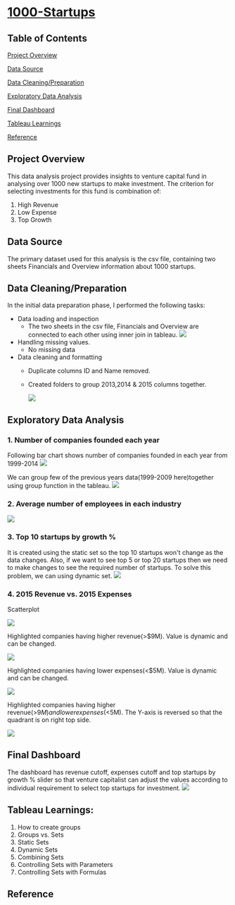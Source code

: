 # [1000-Startups](https://public.tableau.com/app/profile/akshay.saraf/viz/TopStartupsforVCInvestment/TopStartups#1)

## Table of Contents

[Project Overview](https://github.com/aksaraf/1000-Startups/edit/main/README.md#project-overview)

[Data Source](https://github.com/aksaraf/1000-Startups/edit/main/README.md#1000-startups)

[Data Cleaning/Preparation](https://github.com/aksaraf/1000-Startups/edit/main/README.md#table-of-contents)

[Exploratory Data Analysis](https://github.com/aksaraf/1000-Startups/edit/main/README.md#1000-startups)

[Final Dashboard]()

[Tableau Learnings]()

[Reference]()

## Project Overview
This data analysis project provides insights to venture capital fund in analysing over 1000 new startups to make investment. 
The criterion for selecting investments for this fund is combination of:
1. High Revenue
2. Low Expense
3. Top Growth

## Data Source
The primary dataset used for this analysis is the csv file, containing two sheets Financials and Overview information about 1000 startups.

## Data Cleaning/Preparation
In the initial data preparation phase, I performed the following tasks:

- Data loading and inspection
  - The two sheets in the csv file, Financials and Overview are connected to each other using inner join in tableau.
    ![](https://github.com/aksaraf/1000-Startups/blob/97ac005c8d4353cf94221d1e4ab2dc027493daa4/Images/Inner%20Join.jpg)
- Handling missing values.
  - No missing data
- Data cleaning and formatting
  - Duplicate columns ID and Name removed.
  - Created folders to group 2013,2014 & 2015 columns together.
    
    ![](https://github.com/aksaraf/1000-Startups/blob/97ac005c8d4353cf94221d1e4ab2dc027493daa4/Images/Folders.jpg)

## Exploratory Data Analysis
### 1. Number of companies founded each year
Following bar chart shows number of companies founded in each year from 1999-2014
![](https://github.com/aksaraf/1000-Startups/blob/97ac005c8d4353cf94221d1e4ab2dc027493daa4/Images/No.%20of%20companies%20founded%20each%20year.jpg)

We can group few of the previous years data(1999-2009 here)together using group function in the tableau.
![](https://github.com/aksaraf/1000-Startups/blob/97ac005c8d4353cf94221d1e4ab2dc027493daa4/Images/No.%20of%20companies%20founded%20each%20other%20(group).jpg)

### 2. Average number of employees in each industry
![](https://github.com/aksaraf/1000-Startups/blob/97ac005c8d4353cf94221d1e4ab2dc027493daa4/Images/Avg%20no.%20of%20employees%20in%20each%20industry.jpg)

### 3. Top 10 startups by growth %
It is created using the static set so the top 10 startups won't change as the data changes. Also, if we want to see top 5 or top 20 startups then we need to make changes to see the required number of startups. To solve this problem, we can using dynamic set.
![](https://github.com/aksaraf/1000-Startups/blob/97ac005c8d4353cf94221d1e4ab2dc027493daa4/Images/top%2010%20startups%20by%20growth%20%25.jpg)

### 4. 2015 Revenue vs. 2015 Expenses
Scatterplot

![](https://github.com/aksaraf/1000-Startups/blob/97ac005c8d4353cf94221d1e4ab2dc027493daa4/Images/2015%20Revenue%20vs.%202015%20Expenses%20Scatterplot.jpg)

Highlighted companies having higher revenue(>$9M). Value is dynamic and can be changed.

![](https://github.com/aksaraf/1000-Startups/blob/97ac005c8d4353cf94221d1e4ab2dc027493daa4/Images/2015%20Revenue%20vs.%202015%20Expenses%20Scatterplot(High%20Revenue).jpg)

Highlighted companies having lower expenses(<$5M). Value is dynamic and can be changed.

![](https://github.com/aksaraf/1000-Startups/blob/97ac005c8d4353cf94221d1e4ab2dc027493daa4/Images/2015%20Revenue%20vs.%202015%20Expenses%20Scatterplot(Lower%20Expenses).jpg)

Highlighted companies having higher revenue(>$9M) and lower expenses(<$5M). The Y-axis is reversed so that the quadrant is on right top side.

![](https://github.com/aksaraf/1000-Startups/blob/97ac005c8d4353cf94221d1e4ab2dc027493daa4/Images/2015%20Revenue%20vs.%202015%20Expenses%20Scatterplot(High%20Revenue%20%26%20Low%20Expenses).jpg)

## Final Dashboard
The dashboard has revenue cutoff, expenses cutoff and top startups by growth % slider so that venture capitalist can adjust the values according to individual requirement to select top startups for investment.
![](https://github.com/aksaraf/1000-Startups/blob/0be6a3816a19bc48fa3962288339eba8e145a666/Images/Top%20Startups.png)


## Tableau Learnings:
1. How to create groups
2. Groups vs. Sets
3. Static Sets
4. Dynamic Sets
5. Combining Sets
6. Controlling Sets with Parameters
7. Controlling Sets with Formulas

## Reference

